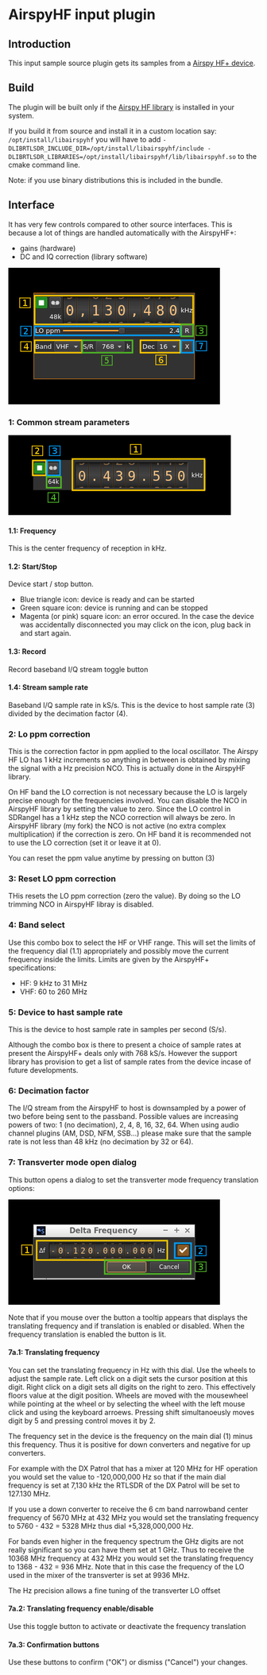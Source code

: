 <h1>AirspyHF input plugin</h1>

<h2>Introduction</h2>

This input sample source plugin gets its samples from a [Airspy HF+ device](https://airspy.com/airspy-hf-plus/). 

<h2>Build</h2>

The plugin will be built only if the [Airspy HF library](https://github.com/airspy/airspyhf) is installed in your system. 

If you build it from source and install it in a custom location say: `/opt/install/libairspyhf` you will have to add `-DLIBRTLSDR_INCLUDE_DIR=/opt/install/libairspyhf/include -DLIBRTLSDR_LIBRARIES=/opt/install/libairspyhf/lib/libairspyhf.so` to the cmake command line.

Note: if you use binary distributions this is included in the bundle.

<h2>Interface</h2>

It has very few controls compared to other source interfaces. This is because a lot of things are handled automatically with the AirspyHF+:

  - gains (hardware)
  - DC and IQ correction (library software)

![AirspyHF input plugin GUI](../../../doc/img/AirspyHFInput_plugin.png)

<h3>1: Common stream parameters</h3>

![SDR Daemon source input stream GUI](../../../doc/img/SDRdaemonSource_plugin_01.png)

<h4>1.1: Frequency</h4>

This is the center frequency of reception in kHz.

<h4>1.2: Start/Stop</h4>

Device start / stop button. 

  - Blue triangle icon: device is ready and can be started
  - Green square icon: device is running and can be stopped
  - Magenta (or pink) square icon: an error occured. In the case the device was accidentally disconnected you may click on the icon, plug back in and start again.
  
<h4>1.3: Record</h4>

Record baseband I/Q stream toggle button

<h4>1.4: Stream sample rate</h4>

Baseband I/Q sample rate in kS/s. This is the device to host sample rate (3) divided by the decimation factor (4). 

<h3>2: Lo ppm correction</h3>

This is the correction factor in ppm applied to the local oscillator. The Airspy HF LO has 1 kHz increments so anything in between is obtained by mixing the signal with a Hz precision NCO. This is actually done in the AirspyHF library.

On HF band the LO correction is not necessary because the LO is largely precise enough for the frequencies involved. You can disable the NCO in AirspyHF library by setting the value to zero. Since the LO control in SDRangel has a 1 kHz step the NCO correction will always be zero. In AirspyHF library (my fork) the NCO is not active (no extra complex multiplication) if the correction is zero. On HF band it is recommended not to use the LO correction (set it or leave it at 0). 

You can reset the ppm value anytime by pressing on button (3)

<h3>3: Reset LO ppm correction</h3>

THis resets the LO ppm correction (zero the value). By doing so the LO trimming NCO in AirspyHF libray is disabled.

<h3>4: Band select</h3>

Use this combo box to select the HF or VHF range. This will set the limits of the frequency dial (1.1) appropriately and possibly move the current frequency inside the limits. Limits are given by the AirspyHF+ specifications:

  - HF: 9 kHz to 31 MHz
  - VHF: 60 to 260 MHz

<h3>5: Device to hast sample rate</h3>

This is the device to host sample rate in samples per second (S/s).

Although the combo box is there to present a choice of sample rates at present the AirspyHF+ deals only with 768 kS/s. However the support library has provision to get a list of sample rates from the device incase of future developments.

<h3>6: Decimation factor</h3>

The I/Q stream from the AirspyHF to host is downsampled by a power of two before being sent to the passband. Possible values are increasing powers of two: 1 (no decimation), 2, 4, 8, 16, 32, 64. When using audio channel plugins (AM, DSD, NFM, SSB...) please make sure that the sample rate is not less than 48 kHz (no decimation by 32 or 64).

<h3>7: Transverter mode open dialog</h3>

This button opens a dialog to set the transverter mode frequency translation options:

![SDR Daemon source input stream trasverter dialog](../../../doc/img/RTLSDR_plugin_xvrt.png)

Note that if you mouse over the button a tooltip appears that displays the translating frequency and if translation is enabled or disabled. When the frequency translation is enabled the button is lit.

<h4>7a.1: Translating frequency</h4>

You can set the translating frequency in Hz with this dial. Use the wheels to adjust the sample rate. Left click on a digit sets the cursor position at this digit. Right click on a digit sets all digits on the right to zero. This effectively floors value at the digit position. Wheels are moved with the mousewheel while pointing at the wheel or by selecting the wheel with the left mouse click and using the keyboard arroews. Pressing shift simultanoeusly moves digit by 5 and pressing control moves it by 2.

The frequency set in the device is the frequency on the main dial (1) minus this frequency. Thus it is positive for down converters and negative for up converters. 

For example with the DX Patrol that has a mixer at 120 MHz for HF operation you would set the value to -120,000,000 Hz so that if the main dial frequency is set at 7,130 kHz the RTLSDR of the DX Patrol will be set to 127.130 MHz.

If you use a down converter to receive the 6 cm band narrowband center frequency of 5670 MHz at 432 MHz you would set the translating frequency to 5760 - 432 = 5328 MHz thus dial +5,328,000,000 Hz.

For bands even higher in the frequency spectrum the GHz digits are not really significant so you can have them set at 1 GHz. Thus to receive the 10368 MHz frequency at 432 MHz you would set the translating frequency to 1368 - 432 = 936 MHz. Note that in this case the frequency of the LO used in the mixer of the transverter is set at 9936 MHz.

The Hz precision allows a fine tuning of the transverter LO offset

<h4>7a.2: Translating frequency enable/disable</h4>

Use this toggle button to activate or deactivate the frequency translation

<h4>7a.3: Confirmation buttons</h4>

Use these buttons to confirm ("OK") or dismiss ("Cancel") your changes. 
